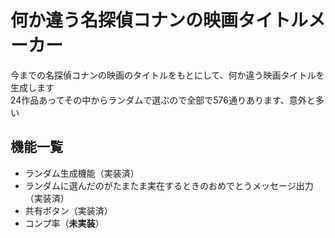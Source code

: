 # 何か違う名探偵コナンの映画タイトルメーカー
今までの名探偵コナンの映画のタイトルをもとにして、何か違う映画タイトルを生成します<br />
24作品あってその中からランダムで選ぶので全部で576通りあります、意外と多い

## 機能一覧
* ランダム生成機能（実装済）
* ランダムに選んだのがたまたま実在するときのおめでとうメッセージ出力（実装済）
* 共有ボタン（実装済）
* コンプ率（**未実装**）
